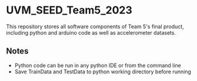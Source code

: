 # UVM_SEED_Team5_2023

This repository stores all software components of Team 5's final product, including python and arduino code as well as accelerometer datasets.

## Notes
- Python code can be run in any python IDE or from the command line
- Save TrainData and TestData to python working directory before running

